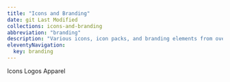 ```yaml
---
title: "Icons and Branding"
date: git Last Modified
collections: icons-and-branding
abbreviation: "branding"
description: "Various icons, icon packs, and branding elements from over the years."
eleventyNavigation:
  key: branding
---
```


<div class="container">
  <div class="row">
    <div class="col text-align-center">
      <div class="btn-group">
        <a class="btn btn-outline disabled" aria-disabled="true">Icons</a>
        <a class="btn btn-outline disabled" aria-disabled="true">Logos</a>
        <a class="btn btn-outline disabled" aria-disabled="true">Apparel</a>
      </div>
    </div>
  </div>
</div>
